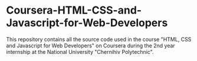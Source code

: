 # Coursera-HTML-CSS-and-Javascript-for-Web-Developers
This repository contains all the source code used in the course "HTML, CSS and Javascript for Web Developers" on Coursera during the 2nd year internship at the National University "Chernihiv Polytechnic".
